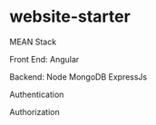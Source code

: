# website-starter

MEAN Stack 

Front End: Angular

Backend: 
Node
MongoDB
ExpressJs


Authentication

Authorization
